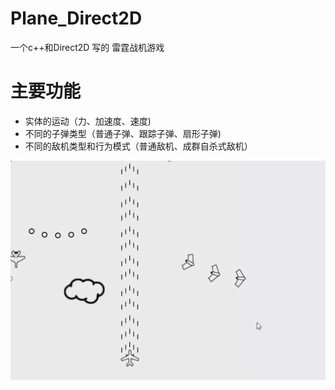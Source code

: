 # Plane_Direct2D
一个c++和Direct2D 写的 雷霆战机游戏
# 主要功能
- 实体的运动（力、加速度、速度)
- 不同的子弹类型（普通子弹、跟踪子弹、扇形子弹)
- 不同的敌机类型和行为模式（普通敌机、成群自杀式敌机）



![Attachment.jpeg](README.assets/Attachment-0529897.jpeg)